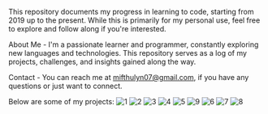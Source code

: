 This repository documents my progress in learning to code, starting from 2019 up to the present. While this is primarily for my personal use, feel free to explore and follow along if you're interested.

About Me - I'm a passionate learner and programmer, constantly exploring new languages and technologies. This repository serves as a log of my projects, challenges, and insights gained along the way.

Contact - You can reach me at mifthulyn07@gmail.com, if you have any questions or just want to connect.

Below are some of my projects:
![1](https://github.com/mifthulyn07/coding-stories/assets/84966642/0221bb3a-ead0-4ba1-8f10-8e8aa93671ef)
![2](https://github.com/mifthulyn07/coding-stories/assets/84966642/6980a46e-b726-4006-ab10-fe67c942f1af)
![3](https://github.com/mifthulyn07/coding-stories/assets/84966642/a9053e12-1619-4c1a-b23d-2472fbc2c94e)
![4](https://github.com/mifthulyn07/coding-stories/assets/84966642/d629e056-c97c-4bb0-a90f-c99d8fa41caf)
![5](https://github.com/mifthulyn07/coding-stories/assets/84966642/115fc97b-5e91-4312-8261-53ae4777909c)
![9](https://github.com/mifthulyn07/coding-stories/assets/84966642/d6309cfa-fcd5-473d-b981-8937b9996953)
![6](https://github.com/mifthulyn07/coding-stories/assets/84966642/f1ad9270-aa4c-4149-b67a-27b1e726db8b)
![7](https://github.com/mifthulyn07/coding-stories/assets/84966642/700ce998-9f78-4dae-9ec4-a33111df751f)
![8](https://github.com/mifthulyn07/coding-stories/assets/84966642/d340a395-f84a-447a-ae28-edbd1d3f0727)

